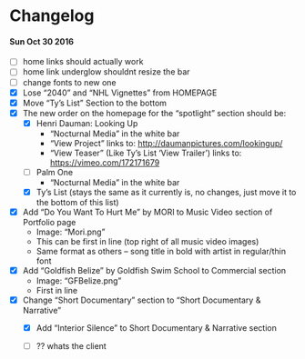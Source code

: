 # Changelog

#### Sun Oct 30 2016

- [ ] home links should actually work
- [ ] home link underglow shouldnt resize the bar
- [ ] change fonts to new one
- [x] Lose “2040” and “NHL Vignettes” from HOMEPAGE
- [x] Move “Ty’s List” Section to the bottom
- [x] The new order on the homepage for the “spotlight” section should be:
    + [x] Henri Dauman: Looking Up
        * “Nocturnal Media” in the white bar
        * “View Project” links to: http://daumanpictures.com/lookingup/
        * “View Teaser” (Like Ty’s List ‘View Trailer’) links to: https://vimeo.com/172171679 
    + [ ] Palm One
        * “Nocturnal Media” in the white bar
    + [x] Ty’s List (stays the same as it currently is, no changes, just move it to the bottom of this list)
- [x] Add “Do You Want To Hurt Me” by MORI to Music Video section of Portfolio page
    + Image: “Mori.png”
    + This can be first in line (top right of all music video images)
    + Same format as others – song title in bold with artist in regular/thin font
- [x] Add “Goldfish Belize” by Goldfish Swim School to Commercial section
    + Image: “GFBelize.png”
    + First in line
- [x] Change “Short Documentary” section to  “Short Documentary & Narrative”
    + [x] Add “Interior Silence” to Short Documentary & Narrative section
    + [ ] ?? whats the client


